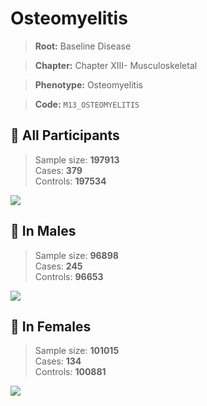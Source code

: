 # Osteomyelitis

> **Root:** Baseline Disease  

> **Chapter:** Chapter XIII- Musculoskeletal  

> **Phenotype:** Osteomyelitis  

> **Code:** `M13_OSTEOMYELITIS`

## 🧪 All Participants  
> Sample size: **197913**  
> Cases: **379**  
> Controls: **197534**
<img src="/Disease/Figures/ALL/Incidence/M13_OSTEOMYELITIS.png"/>
<CsvTable src="/Disease_Data/ALL/Incidence/COX_M13_OSTEOMYELITIS.csv" label="🔍 View full results" />

## 👨 In Males  
> Sample size: **96898**  
> Cases: **245**  
> Controls: **96653**
<img src="/Disease/Figures/Male/Incidence/M13_OSTEOMYELITIS.png"/>
<CsvTable src="/Disease_Data/Male/Incidence/COX_M13_OSTEOMYELITIS.csv" label="🔍 View full results" />

## 👩 In Females  
> Sample size: **101015**  
> Cases: **134**  
> Controls: **100881**
<img src="/Disease/Figures/Female/Incidence/M13_OSTEOMYELITIS.png"/>
<CsvTable src="/Disease_Data/Female/Incidence/COX_M13_OSTEOMYELITIS.csv" label="🔍 View full results" />
